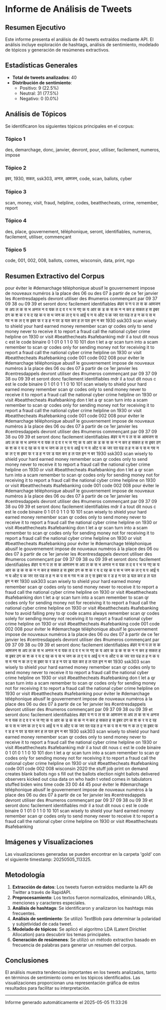# Informe de Análisis de Tweets

## Resumen Ejecutivo

Este informe presenta el análisis de 40 tweets extraídos mediante API. 
El análisis incluye exploración de hashtags, análisis de sentimiento, modelado de tópicos 
y generación de resúmenes extractivos.

## Estadísticas Generales

- **Total de tweets analizados**: 40
- **Distribución de sentimiento**:
  - Positivo: 9 (22.5%)
  - Neutral: 31 (77.5%)
  - Negativo: 0 (0.0%)

## Análisis de Tópicos

Se identificaron los siguientes tópicos principales en el corpus:

### Tópico 1

des, demarchage, donc, janvier, devront, pour, utiliser, facilement, numeros, impose

### Tópico 2

इबर, 1930, सकत, ssk303, अनज, आमजन, code, scan, ballots, cyber

### Tópico 3

scan, money, visit, fraud, helpline, codes, beatthecheats, crime, remember, report

### Tópico 4

des, place, gouvernement, téléphonique, seront, identifiables, numeros, facilement, utiliser, commençant

### Tópico 5

code, 001, 002, 008, ballots, comes, wisconsin, data, print, ngo

## Resumen Extractivo del Corpus

pour éviter le #demarchage téléphonique abusif le gouvernement impose de nouveaux numéros à la place des 06 ou des 07 à partir de ce 1er janvier les #centresdappels devront utiliser des #numeros commençant par 09 37 09 38 ou 09 39 et seront donc facilement identifiables #हर य ण प ल स क आमजन स अप ल क स भ अनज न व यक त द व र भ ज गए क य आर क ड क स क न न कर ह सकत ह स इबर ठग क श क र य द रह क प स भ जन क ल ए य प आई प न य ओट प क जर रत पड त ह न क प स म गव न क ल ए स इबर फ र ड ह न पर ड यल कर ह ल पल इन न बर 1930 ssk303 scan wisely to shield your hard earned money remember scan qr codes only to send money never to receive it to report a fraud call the national cyber crime helpline on 1930 or visit #beatthecheats #safebanking mdr il a tout dit nous c est le code binaire 0 1 01 0 1 1 0 10 101 don t let a qr scan turn into a scam remember to scan qr codes only for sending money not for receiving it to report a fraud call the national cyber crime helpline on 1930 or visit #beatthecheats #safebanking code 001 code 002 008 pour éviter le #demarchage téléphonique abusif le gouvernement impose de nouveaux numéros à la place des 06 ou des 07 à partir de ce 1er janvier les #centresdappels devront utiliser des #numeros commençant par 09 37 09 38 ou 09 39 et seront donc facilement identifiables mdr il a tout dit nous c est le code binaire 0 1 01 0 1 1 0 10 101 scan wisely to shield your hard earned money remember scan qr codes only to send money never to receive it to report a fraud call the national cyber crime helpline on 1930 or visit #beatthecheats #safebanking don t let a qr scan turn into a scam remember to scan qr codes only for sending money not for receiving it to report a fraud call the national cyber crime helpline on 1930 or visit #beatthecheats #safebanking code 001 code 002 008 pour éviter le #demarchage téléphonique abusif le gouvernement impose de nouveaux numéros à la place des 06 ou des 07 à partir de ce 1er janvier les #centresdappels devront utiliser des #numeros commençant par 09 37 09 38 ou 09 39 et seront donc facilement identifiables #हर य ण प ल स क आमजन स अप ल क स भ अनज न व यक त द व र भ ज गए क य आर क ड क स क न न कर ह सकत ह स इबर ठग क श क र य द रह क प स भ जन क ल ए य प आई प न य ओट प क जर रत पड त ह न क प स म गव न क ल ए स इबर फ र ड ह न पर ड यल कर ह ल पल इन न बर 1930 ssk303 scan wisely to shield your hard earned money remember scan qr codes only to send money never to receive it to report a fraud call the national cyber crime helpline on 1930 or visit #beatthecheats #safebanking don t let a qr scan turn into a scam remember to scan qr codes only for sending money not for receiving it to report a fraud call the national cyber crime helpline on 1930 or visit #beatthecheats #safebanking code 001 code 002 008 pour éviter le #demarchage téléphonique abusif le gouvernement impose de nouveaux numéros à la place des 06 ou des 07 à partir de ce 1er janvier les #centresdappels devront utiliser des #numeros commençant par 09 37 09 38 ou 09 39 et seront donc facilement identifiables mdr il a tout dit nous c est le code binaire 0 1 01 0 1 1 0 10 101 scan wisely to shield your hard earned money remember scan qr codes only to send money never to receive it to report a fraud call the national cyber crime helpline on 1930 or visit #beatthecheats #safebanking don t let a qr scan turn into a scam remember to scan qr codes only for sending money not for receiving it to report a fraud call the national cyber crime helpline on 1930 or visit #beatthecheats #safebanking pour éviter le #demarchage téléphonique abusif le gouvernement impose de nouveaux numéros à la place des 06 ou des 07 à partir de ce 1er janvier les #centresdappels devront utiliser des #numeros commençant par 09 37 09 38 ou 09 39 et seront donc facilement identifiables #हर य ण प ल स क आमजन स अप ल क स भ अनज न व यक त द व र भ ज गए क य आर क ड क स क न न कर ह सकत ह स इबर ठग क श क र य द रह क प स भ जन क ल ए य प आई प न य ओट प क जर रत पड त ह न क प स म गव न क ल ए स इबर फ र ड ह न पर ड यल कर ह ल पल इन न बर 1930 ssk303 scan wisely to shield your hard earned money remember scan qr codes only to send money never to receive it to report a fraud call the national cyber crime helpline on 1930 or visit #beatthecheats #safebanking don t let a qr scan turn into a scam remember to scan qr codes only for sending money not for receiving it to report a fraud call the national cyber crime helpline on 1930 or visit #beatthecheats #safebanking how to avoid falling prey to qr code scams always remember scan qr codes solely for sending money not receiving it to report a fraud national cyber crime helpline on 1930 or visit #beatthecheats #safebanking code 001 code 002 008 pour éviter le #demarchage téléphonique abusif le gouvernement impose de nouveaux numéros à la place des 06 ou des 07 à partir de ce 1er janvier les #centresdappels devront utiliser des #numeros commençant par 09 37 09 38 ou 09 39 et seront donc facilement identifiables #हर य ण प ल स क आमजन स अप ल क स भ अनज न व यक त द व र भ ज गए क य आर क ड क स क न न कर ह सकत ह स इबर ठग क श क र य द रह क प स भ जन क ल ए य प आई प न य ओट प क जर रत पड त ह न क प स म गव न क ल ए स इबर फ र ड ह न पर ड यल कर ह ल पल इन न बर 1930 ssk303 scan wisely to shield your hard earned money remember scan qr codes only to send money never to receive it to report a fraud call the national cyber crime helpline on 1930 or visit #beatthecheats #safebanking don t let a qr scan turn into a scam remember to scan qr codes only for sending money not for receiving it to report a fraud call the national cyber crime helpline on 1930 or visit #beatthecheats #safebanking pour éviter le #demarchage téléphonique abusif le gouvernement impose de nouveaux numéros à la place des 06 ou des 07 à partir de ce 1er janvier les #centresdappels devront utiliser des #numeros commençant par 09 37 09 38 ou 09 39 et seront donc facilement identifiables #हर य ण प ल स क आमजन स अप ल क स भ अनज न व यक त द व र भ ज गए क य आर क ड क स क न न कर ह सकत ह स इबर ठग क श क र य द रह क प स भ जन क ल ए य प आई प न य ओट प क जर रत पड त ह न क प स म गव न क ल ए स इबर फ र ड ह न पर ड यल कर ह ल पल इन न बर 1930 ssk303 scan wisely to shield your hard earned money remember scan qr codes only to send money never to receive it to report a fraud call the national cyber crime helpline on 1930 or visit #beatthecheats #safebanking mdr il a tout dit nous c est le code binaire 0 1 01 0 1 1 0 10 101 don t let a qr scan turn into a scam remember to scan qr codes only for sending money not for receiving it to report a fraud call the national cyber crime helpline on 1930 or visit #beatthecheats #safebanking code 001 code 002 008 wisconsin 2020 the stuff job print on demand creates blank ballots ngo s fill out the ballots election night ballots delivered observers kicked out cisa data on who hadn t voted comes in tabulators stuffed biden wins time code 33 00 44 45 pour éviter le #demarchage téléphonique abusif le gouvernement impose de nouveaux numéros à la place des 06 ou des 07 à partir de ce 1er janvier les #centresdappels devront utiliser des #numeros commençant par 09 37 09 38 ou 09 39 et seront donc facilement identifiables mdr il a tout dit nous c est le code binaire 0 1 01 0 1 1 0 10 101 scan wisely to shield your hard earned money remember scan qr codes only to send money never to receive it to report a fraud call the national cyber crime helpline on 1930 or visit #beatthecheats #safebanking

## Imágenes y Visualizaciones

Las visualizaciones generadas se pueden encontrar en la carpeta 'gold' con el siguiente timestamp: 20250505_113325.

## Metodología

1. **Extracción de datos**: Los tweets fueron extraídos mediante la API de Twitter a través de RapidAPI.
2. **Preprocesamiento**: Los textos fueron normalizados, eliminando URLs, menciones y caracteres especiales.
3. **Análisis de hashtags**: Se identificaron y analizaron los hashtags más frecuentes.
4. **Análisis de sentimiento**: Se utilizó TextBlob para determinar la polaridad y subjetividad de cada tweet.
5. **Modelado de tópicos**: Se aplicó el algoritmo LDA (Latent Dirichlet Allocation) para descubrir los temas principales.
6. **Generación de resúmenes**: Se utilizó un método extractivo basado en frecuencia de palabras para generar un resumen del corpus.

## Conclusiones

El análisis muestra tendencias importantes en los tweets analizados, tanto en términos de sentimiento como en los tópicos identificados.
Las visualizaciones proporcionan una representación gráfica de estos resultados para facilitar su interpretación.

---
Informe generado automáticamente el 2025-05-05 11:33:26
